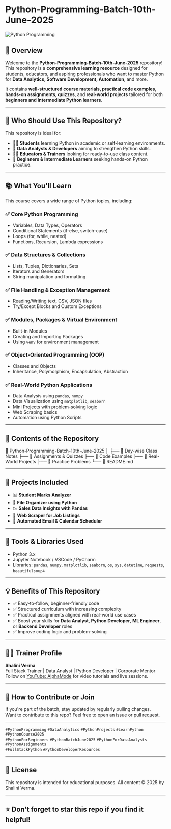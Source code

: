 # Python-Programming-Batch-10th-June-2025

![Python Programming](https://github.com/user-attachments/assets/b23f3e39-f3be-41ab-ae8c-e53c37c9ce80)

## 📘 Overview

Welcome to the **Python-Programming-Batch-10th-June-2025** repository!  
This repository is a **comprehensive learning resource** designed for students, educators, and aspiring professionals who want to master Python for **Data Analytics, Software Development, Automation**, and more.

It contains **well-structured course materials, practical code examples, hands-on assignments, quizzes**, and **real-world projects** tailored for both **beginners and intermediate Python learners**.

---

## 🎯 Who Should Use This Repository?

This repository is ideal for:
- 👨‍🎓 **Students** learning Python in academic or self-learning environments.
- 💼 **Data Analysts & Developers** aiming to strengthen Python skills.
- 👩‍🏫 **Educators & Trainers** looking for ready-to-use class content.
- 🧠 **Beginners & Intermediate Learners** seeking hands-on Python practice.

---

## 📚 What You'll Learn

This course covers a wide range of Python topics, including:

### ✅ Core Python Programming
- Variables, Data Types, Operators  
- Conditional Statements (if-else, switch-case)  
- Loops (for, while, nested)  
- Functions, Recursion, Lambda expressions  

### ✅ Data Structures & Collections
- Lists, Tuples, Dictionaries, Sets  
- Iterators and Generators  
- String manipulation and formatting  

### ✅ File Handling & Exception Management
- Reading/Writing text, CSV, JSON files  
- Try/Except Blocks and Custom Exceptions  

### ✅ Modules, Packages & Virtual Environment
- Built-in Modules  
- Creating and Importing Packages  
- Using `venv` for environment management  

### ✅ Object-Oriented Programming (OOP)
- Classes and Objects  
- Inheritance, Polymorphism, Encapsulation, Abstraction  

### ✅ Real-World Python Applications
- Data Analysis using `pandas`, `numpy`  
- Data Visualization using `matplotlib`, `seaborn`  
- Mini Projects with problem-solving logic  
- Web Scraping basics  
- Automation using Python Scripts  

---

## 🧪 Contents of the Repository

📂 Python-Programming-Batch-10th-June-2025
│
├── 📁 Day-wise Class Notes
├── 📁 Assignments & Quizzes
├── 📁 Code Examples
├── 📁 Real-World Projects
├── 📁 Practice Problems
└── 📄 README.md


---

## 🚀 Projects Included

- 📊 **Student Marks Analyzer**
- 📁 **File Organizer using Python**
- 📉 **Sales Data Insights with Pandas**
- 🔎 **Web Scraper for Job Listings**
- 📅 **Automated Email & Calendar Scheduler**

---

## 🔧 Tools & Libraries Used

- Python 3.x  
- Jupyter Notebook / VSCode / PyCharm  
- Libraries: `pandas`, `numpy`, `matplotlib`, `seaborn`, `os`, `sys`, `datetime`, `requests`, `beautifulsoup4`

---

## 💡 Benefits of This Repository

- ✅ Easy-to-follow, beginner-friendly code  
- ✅ Structured curriculum with increasing complexity  
- ✅ Practical assignments aligned with real-world use cases  
- ✅ Boost your skills for **Data Analyst**, **Python Developer**, **ML Engineer**, or **Backend Developer** roles  
- ✅ Improve coding logic and problem-solving  

---

## 🧑‍🏫 Trainer Profile

**Shalini Verma**  
Full Stack Trainer | Data Analyst | Python Developer | Corporate Mentor  
Follow on [YouTube: AlphaMode](https://www.youtube.com/@AlphaMode) for video tutorials and live sessions.

---

## 📩 How to Contribute or Join

If you're part of the batch, stay updated by regularly pulling changes.  
Want to contribute to this repo? Feel free to open an issue or pull request.

---

`#PythonProgramming` `#DataAnalytics` `#PythonProjects` `#LearnPython` `#PythonCourse2025`  
`#PythonForBeginners` `#PythonBatchJune2025` `#PythonForDataAnalysts` `#PythonAssignments`  
`#FullStackPython` `#PythonDeveloperResources`

---

## 📌 License

This repository is intended for educational purposes. All content © 2025 by Shalini Verma.

---

## ⭐ Don't forget to star this repo if you find it helpful!
